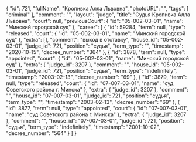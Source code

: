 {
    "id": 721,
    "fullName": "Кропивка Алла Львовна",
    "photoURL": "",
    "tags": [
        "criminal"
    ],
    "comment": "",
    "layout": "judge",
    "title": "Судья Кропивка Алла Львовна",
    "court": null,
    "previousCourt": {
        "id": "05-002-03-01",
        "name": "Минский городской суд"
    },
    "career": [
        {
            "id": 59284,
            "term": null,
            "type": "released",
            "court": {
                "id": "05-002-03-01",
                "name": "Минский городской суд"
            },
            "extra": [],
            "comment": "выход в отставку",
            "house_id": "05-002-03-01",
            "judge_id": 721,
            "position": "судья",
            "term_type": "",
            "timestamp": "2020-10-15",
            "decree_number": "364"
        },
        {
            "id": 3878,
            "term": null,
            "type": "appointed",
            "court": {
                "id": "05-002-03-01",
                "name": "Минский городской суд"
            },
            "extra": {
                "judge_id": 3207
            },
            "comment": "",
            "house_id": "05-002-03-01",
            "judge_id": 721,
            "position": "судья",
            "term_type": "indefinitely",
            "timestamp": "2003-02-13",
            "decree_number": "69"
        },
        {
            "id": 3879,
            "term": null,
            "type": "released",
            "court": {
                "id": "07-007-03-01",
                "name": "суд Советского района г. Минска"
            },
            "extra": {
                "judge_id": 3207
            },
            "comment": "",
            "house_id": "07-007-03-01",
            "judge_id": 721,
            "position": "судья",
            "term_type": "",
            "timestamp": "2003-02-13",
            "decree_number": "69"
        },
        {
            "id": 3877,
            "term": null,
            "type": "appointed",
            "court": {
                "id": "07-007-03-01",
                "name": "суд Советского района г. Минска"
            },
            "extra": {
                "judge_id": 3207
            },
            "comment": "",
            "house_id": "07-007-03-01",
            "judge_id": 721,
            "position": "судья",
            "term_type": "indefinitely",
            "timestamp": "2001-10-02",
            "decree_number": "564"
        }
    ]
}